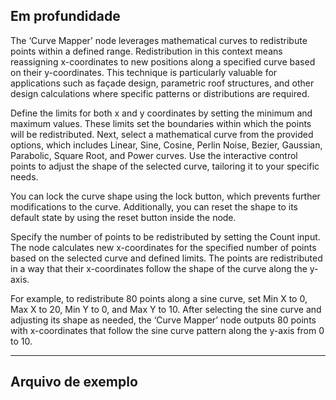 ## Em profundidade
The ‘Curve Mapper’ node leverages mathematical curves to redistribute points within a defined range. Redistribution in this context means reassigning x-coordinates to new positions along a specified curve based on their y-coordinates. This technique is particularly valuable for applications such as façade design, parametric roof structures, and other design calculations where specific patterns or distributions are required.

Define the limits for both x and y coordinates by setting the minimum and maximum values. These limits set the boundaries within which the points will be redistributed. Next, select a mathematical curve from the provided options, which includes Linear, Sine, Cosine, Perlin Noise, Bezier, Gaussian, Parabolic, Square Root, and Power curves. Use the interactive control points to adjust the shape of the selected curve, tailoring it to your specific needs.

You can lock the curve shape using the lock button, which prevents further modifications to the curve. Additionally, you can reset the shape to its default state by using the reset button inside the node.

Specify the number of points to be redistributed by setting the Count input. The node calculates new x-coordinates for the specified number of points based on the selected curve and defined limits. The points are redistributed in a way that their x-coordinates follow the shape of the curve along the y-axis.

For example, to redistribute 80 points along a sine curve, set Min X to 0, Max X to 20, Min Y to 0, and Max Y to 10. After selecting the sine curve and adjusting its shape as needed, the ‘Curve Mapper’ node outputs 80 points with x-coordinates that follow the sine curve pattern along the y-axis from 0 to 10.


___
## Arquivo de exemplo


